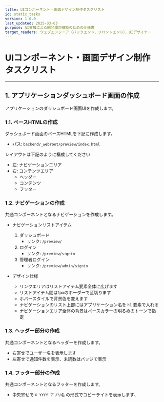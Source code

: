 ```yaml
---
title: UIコンポーネント・画面デザイン制作タスクリスト
id: static_tasks
version: 1.0.0
last_updated: 2025-03-03
purpose: AI支援による開発環境構築のための仕様書
target_readers: ウェブエンジニア（バックエンド、フロントエンド）、UIデザイナー
---
```


# UIコンポーネント・画面デザイン制作タスクリスト

---

## 1. アプリケーションダッシュボード画面の作成

アプリケーションのダッシュボード画面UIを作成します。

### 1.1. ベースHTMLの作成

ダッシュボード画面のベースHTMLを下記に作成します。

- パス: `backend/_webroot/preview/index.html`

レイアウトは下記のように構成してください

- 左: ナビゲーションエリア
- 右: コンテンツエリア
  - ヘッダー
  - コンテンツ
  - フッター

### 1.2. ナビゲーションの作成

共通コンポーネントとなるナビゲーションを作成します。

- ナビゲーションリストアイテム
  1. ダッシュボード
     - リンク: `/preview/`
  2. ログイン
     - リンク: `/preview/signin`
  3. 管理者ログイン
     - リンク: `/preview/admin/signin`

- デザイン仕様
  - リンクエリアはリストアイテム要素全体に広げます
  - リストアイテム間は1pxのボーダーで区切ります
  - ホバースタイルで背景色を変えます
  - ナビゲーションのリスト上部にはアプリケーション名を `h1` 要素で入れる
  - ナビゲーションエリア全体の背景はベースカラーの明るめのトーンで指定

### 1.3. ヘッダー部分の作成

共通コンポーネントとなるヘッダーを作成します。

- 右寄せでユーザー名を表示します
- 左寄せで通知件数を表示、未読数はバッジで表示

### 1.4. フッター部分の作成

共通コンポーネントとなるフッターを作成します。

- 中央寄せで `©︎ YYYY アプリ名` の形式でコピーライトを表示します、
